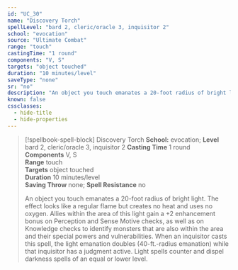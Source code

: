 ```yaml
---
id: "UC_30"
name: "Discovery Torch"
spellLevel: "bard 2, cleric/oracle 3, inquisitor 2"
school: "evocation"
source: "Ultimate Combat"
range: "touch"
castingTime: "1 round"
components: "V, S"
targets: "object touched"
duration: "10 minutes/level"
saveType: "none"
sr: "no"
description: "An object you touch emanates a 20-foot radius of bright light. The effect looks like a regular flame but creates no heat and uses no oxygen. Allies within the area of this light gain a +2 enhancement bonus on Perception and Sense Motive checks, as well as on Knowledge checks to identify monsters that are also within the area and their special powers and vulnerabilities.  When an inquisitor casts this spell, the light emanation doubles (40-ft.-radius emanation) while that inquisitor has a judgment active.  Light spells counter and dispel darkness spells of an equal or lower level."
known: false
cssclasses:
  - hide-title
  - hide-properties
---
```


> [!spellbook-spell-block] Discovery Torch
> **School:** evocation; **Level** bard 2, cleric/oracle 3, inquisitor 2
> **Casting Time** 1 round  
> **Components** V, S  
> **Range** touch  
> **Targets** object touched  
> **Duration** 10 minutes/level  
> **Saving Throw** none; **Spell Resistance** no
> 
> An object you touch emanates a 20-foot radius of bright light. The effect looks like a regular flame but creates no heat and uses no oxygen. Allies within the area of this light gain a +2 enhancement bonus on Perception and Sense Motive checks, as well as on Knowledge checks to identify monsters that are also within the area and their special powers and vulnerabilities.  When an inquisitor casts this spell, the light emanation doubles (40-ft.-radius emanation) while that inquisitor has a judgment active.  Light spells counter and dispel darkness spells of an equal or lower level.